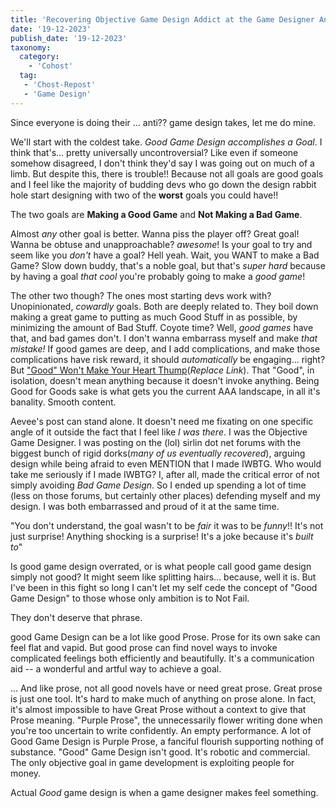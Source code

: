 ```yaml
---
title: 'Recovering Objective Game Design Addict at the Game Designer Anonymous Meeting'
date: '19-12-2023'
publish_date: '19-12-2023'
taxonomy:
  category:
    - 'Cohost'
  tag:
   - 'Chost-Repost'
   - 'Game Design'
---
```


Since everyone is doing their ... anti?? game design takes, let me do mine.

We'll start with the coldest take. *Good Game Design accomplishes a Goal*. I think that's... pretty universally uncontroversial? Like even if someone somehow disagreed, I don't think they'd say I was going out on much of a limb. But despite this, there is trouble!! Because not all goals are good goals and I feel like the majority of budding devs who go down the design rabbit hole start designing with two of the **worst** goals you could have!!

The two goals are **Making a Good Game** and **Not Making a Bad Game**.

Almost *any* other goal is better. Wanna piss the player off? Great goal! Wanna be obtuse and unapproachable? *awesome*! Is your goal to try and seem like you *don't* have a goal? Hell yeah. Wait, you WANT to make a Bad Game? Slow down buddy, that's a noble goal, but that's *super hard* because by having a goal *that cool* you're probably going to make a *good game*!

The other two though? The ones most starting devs work with? Unopinionated, *cowardly* goals. Both are deeply related to. They boil down making a great game to putting as much Good Stuff in as possible, by minimizing the amount of Bad Stuff. Coyote time? Well, *good games* have that, and bad games don't. I don't wanna embarrass myself and make *that mistake!* If good games are deep, and I add complications, and make those complications have risk reward, it should *automatically* be engaging... right? But ["Good" Won't Make Your Heart Thump](https://cohost.org/mammonmachine/post/3715788-good-won-t-make-yo)(*Replace Link*). That "Good", in isolation, doesn't mean anything because it doesn't invoke anything. Being Good for Goods sake is what gets you the current AAA landscape, in all it's banality. Smooth content.

Aevee's post can stand alone. It doesn't need me fixating on one specific angle of it outside the fact that I feel like *I was there*. I was the Objective Game Designer. I was posting on the (lol) sirlin dot net forums with the biggest bunch of rigid dorks(*many of us eventually recovered*), arguing design while being afraid to even MENTION that I made IWBTG. Who would take me seriously if I made IWBTG? I, after all, made the critical error of not simply avoiding *Bad Game Design*. So I ended up spending a lot of time (less on those forums, but certainly other places) defending myself and my design. I was both embarrassed and proud of it at the same time. 

"You don't understand, the goal wasn't to be *fair* it was to be *funny*!! It's not just surprise! Anything shocking is a surprise! It's a joke because it's *built to*"

Is good game design overrated, or is what people call good game design simply not good? It might seem like splitting hairs... because, well it is. But I've been in this fight so long I can't let my self cede the concept of "Good Game Design" to those whose only ambition is to Not Fail.

They don't deserve that phrase.

good Game Design can be a lot like good Prose. Prose for its own sake can feel flat and vapid. But good prose can find novel ways to invoke complicated feelings both efficiently and beautifully. It's a communication aid -- a wonderful and artful way to achieve a goal.

... And like prose, not all good novels have or need great prose. Great prose is just one tool. It's hard to make much of anything on prose alone. In fact, it's almost impossible to have Great Prose without a context to give that Prose meaning. "Purple Prose", the unnecessarily flower writing done when you're too uncertain to write confidently. An empty performance. A lot of Good Game Design is Purple Prose, a fanciful flourish supporting nothing of substance. "Good" Game Design isn't good. It's robotic and commercial. The only objective goal in game development is exploiting people for money.

Actual *Good* game design is when a game designer makes feel something.
